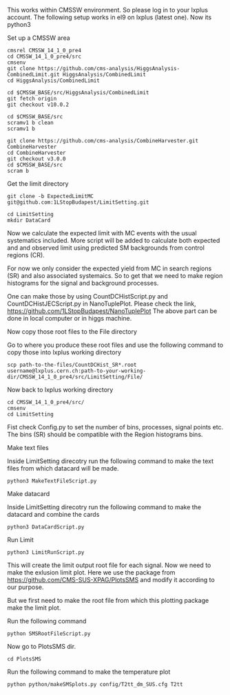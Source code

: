 This works within CMSSW environment. So please log in to your lxplus account.
The following setup works in el9 on lxplus (latest one). Now its python3


Set up a CMSSW area

```
cmsrel CMSSW_14_1_0_pre4
cd CMSSW_14_1_0_pre4/src
cmsenv
git clone https://github.com/cms-analysis/HiggsAnalysis-CombinedLimit.git HiggsAnalysis/CombinedLimit
cd HiggsAnalysis/CombinedLimit

cd $CMSSW_BASE/src/HiggsAnalysis/CombinedLimit
git fetch origin
git checkout v10.0.2

cd $CMSSW_BASE/src
scramv1 b clean
scramv1 b

git clone https://github.com/cms-analysis/CombineHarvester.git CombineHarvester
cd CombineHarvester
git checkout v3.0.0
cd $CMSSW_BASE/src
scram b

```

Get the limit directory

```
git clone -b ExpectedLimitMC git@github.com:1LStopBudapest/LimitSetting.git

cd LimitSetting
mkdir DataCard

```

Now we calculate the expected limit with MC events with the usual systematics included. More script will be added to calculate both expected and and observed limit using predicted SM backgrounds from control regions (CR).


For now we only consider the expected yield from MC in search regions (SR) and also associated systemaics. So to get that we need to make region histograms for the signal and background processes.


One can make those by using CountDCHistScript.py and CountDCHistJECScript.py in NanoTuplePlot. Please check the link, https://github.com/1LStopBudapest/NanoTuplePlot
The above part can be done in local computer or in higgs machine.

Now copy those root files to the File directory

Go to where you produce these root files and use the following command to copy those into lxplus working directory
```
scp path-to-the-files/CountDCHist_SR*.root username@lxplus.cern.ch:path-to-your-working-dir/CMSSW_14_1_0_pre4/src/LimitSetting/File/

```


Now back to lxplus working directory

```
cd CMSSW_14_1_0_pre4/src/
cmsenv
cd LimitSetting

```

Fist check Config.py to set the number of bins, processes, signal points etc. The bins (SR) should be compatible with the Region histograms bins.


Make text files

Inside LimitSetting direcotry run the following command to make the text files from which datacard will be made.

```
python3 MakeTextFileScript.py

```

Make datacard

Inside LimitSetting direcotry run the following command to make the datacard and combine the cards

```
python3 DataCardScript.py

```

Run Limit

```
python3 LimitRunScript.py

```


This will create the limit output root file for each signal. Now we need to make the exlusion limit plot. Here we use the package from https://github.com/CMS-SUS-XPAG/PlotsSMS  and modify it according to our purpose.

But we first need to make the root file from which this plotting package make the limit plot.

Run the following command

```
python SMSRootFileScript.py

```
Now go to PlotsSMS dir.

```
cd PlotsSMS

```

Run the following command to make the temperature plot

```
python python/makeSMSplots.py config/T2tt_dm_SUS.cfg T2tt

```


